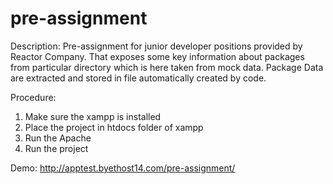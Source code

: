 # pre-assignment

Description: Pre-assignment for junior developer positions provided by Reactor Company. That exposes some key information about packages from particular directory which is here taken from mock data. Package Data are extracted and stored in file automatically created by code.

Procedure:
1. Make sure the xampp is installed
2. Place the project in htdocs folder of xampp
3. Run the Apache
4. Run the project

Demo: http://apptest.byethost14.com/pre-assignment/
